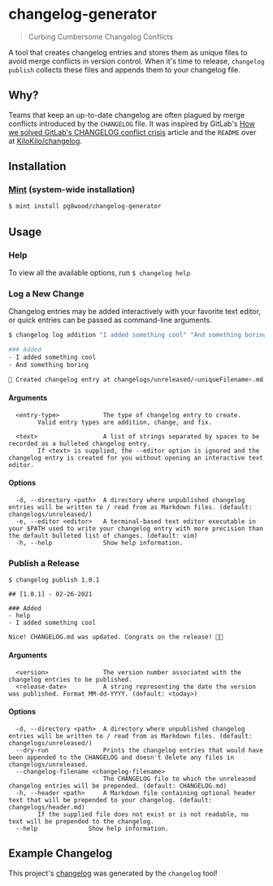 # changelog-generator
> Curbing Cumbersome Changelog Conflicts

A tool that creates changelog entries and stores them as unique files to avoid merge conflicts in version control. When it's time to release, `changelog publish` collects these files and appends them to your changelog file.

## Why?
Teams that keep an up-to-date changelog are often plagued by merge conflicts introduced by the `CHANGELOG` file. It was inspired by GitLab's [How we solved GitLab's CHANGELOG conflict crisis](https://about.gitlab.com/blog/2018/07/03/solving-gitlabs-changelog-conflict-crisis/) article and the `README` over at [KiloKilo/changelog](https://github.com/KiloKilo/changelog).

## Installation

### [Mint](https://github.com/yonaskolb/Mint) (system-wide installation)


```sh
$ mint install pg8wood/changelog-generator
```

## Usage
### Help
To view all the available options, run `$ changelog help`

### Log a New Change
Changelog entries may be added interactively with your favorite text editor, or quick entries can be passed as command-line arguments.

```sh
$ changelog log addition "I added something cool" "And something boring"

### Added
- I added something cool
- And something boring

🙌 Created changelog entry at changelogs/unreleased/<uniqueFilename>.md
```

#### Arguments
```
  <entry-type>            The type of changelog entry to create.  
        Valid entry types are addition, change, and fix.

  <text>                  A list of strings separated by spaces to be recorded as a bulleted changelog entry. 
        If <text> is supplied, the --editor option is ignored and the changelog entry is created for you without opening an interactive text editor.
```

#### Options
```
  -d, --directory <path>  A directory where unpublished changelog entries will be written to / read from as Markdown files. (default: changelogs/unreleased/)
  -e, --editor <editor>   A terminal-based text editor executable in your $PATH used to write your changelog entry with more precision than the default bulleted list of changes. (default: vim)
  -h, --help              Show help information.
```

### Publish a Release
```
$ changelog publish 1.0.1 

## [1.0.1] - 02-26-2021

### Added
- help
- I added something cool

Nice! CHANGELOG.md was updated. Congrats on the release! 🥳🍻
```

#### Arguments
```
  <version>               The version number associated with the changelog entries to be published. 
  <release-date>          A string representing the date the version was published. Format MM-dd-YYYY. (default: <today>)
```

#### Options
```
  -d, --directory <path>  A directory where unpublished changelog entries will be written to / read from as Markdown files. (default: changelogs/unreleased/)
  --dry-run               Prints the changelog entries that would have been appended to the CHANGELOG and doesn't delete any files in changelogs/unreleased. 
  --changelog-filename <changelog-filename>
                          The CHANGELOG file to which the unreleased changelog entries will be prepended. (default: CHANGELOG.md)
  -h, --header <path>     A Markdown file containing optional header text that will be prepended to your changelog. (default: changelogs/header.md)
        If the supplied file does not exist or is not readable, no text will be prepended to the changelog.
  --help              Show help information.
```

## Example Changelog
This project's [changelog](CHANGELOG.md) was generated by the `changelog` tool!
